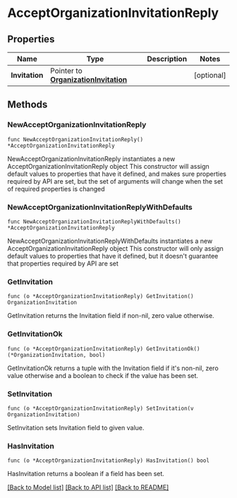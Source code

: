 # AcceptOrganizationInvitationReply

## Properties

Name | Type | Description | Notes
------------ | ------------- | ------------- | -------------
**Invitation** | Pointer to [**OrganizationInvitation**](OrganizationInvitation.md) |  | [optional] 

## Methods

### NewAcceptOrganizationInvitationReply

`func NewAcceptOrganizationInvitationReply() *AcceptOrganizationInvitationReply`

NewAcceptOrganizationInvitationReply instantiates a new AcceptOrganizationInvitationReply object
This constructor will assign default values to properties that have it defined,
and makes sure properties required by API are set, but the set of arguments
will change when the set of required properties is changed

### NewAcceptOrganizationInvitationReplyWithDefaults

`func NewAcceptOrganizationInvitationReplyWithDefaults() *AcceptOrganizationInvitationReply`

NewAcceptOrganizationInvitationReplyWithDefaults instantiates a new AcceptOrganizationInvitationReply object
This constructor will only assign default values to properties that have it defined,
but it doesn't guarantee that properties required by API are set

### GetInvitation

`func (o *AcceptOrganizationInvitationReply) GetInvitation() OrganizationInvitation`

GetInvitation returns the Invitation field if non-nil, zero value otherwise.

### GetInvitationOk

`func (o *AcceptOrganizationInvitationReply) GetInvitationOk() (*OrganizationInvitation, bool)`

GetInvitationOk returns a tuple with the Invitation field if it's non-nil, zero value otherwise
and a boolean to check if the value has been set.

### SetInvitation

`func (o *AcceptOrganizationInvitationReply) SetInvitation(v OrganizationInvitation)`

SetInvitation sets Invitation field to given value.

### HasInvitation

`func (o *AcceptOrganizationInvitationReply) HasInvitation() bool`

HasInvitation returns a boolean if a field has been set.


[[Back to Model list]](../README.md#documentation-for-models) [[Back to API list]](../README.md#documentation-for-api-endpoints) [[Back to README]](../README.md)


